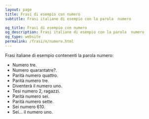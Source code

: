 ```yaml
---
layout: page
title: Frasi di esempio con numero 
subtitle: Frasi italiane di esempio con la parola  numero

og_title: Frasi di esempio con numero 
og_description: Frasi italiane di esempio con la parola  numero
og_type: website
permalink: /frasi/n/numero.html
---
```


Frasi italiane di esempio contenenti la parola numero:


- Numero tre.
- Numero quarantatre?.
- Parità numero quattro.
- Parità numero tre.
- Diventerà il numero uno.
- Tesi numero 2, ragazzi.
- Parità numero sei.
- Parità numero sette.
- Sei numero 610.
- Sei… il numero uno.
